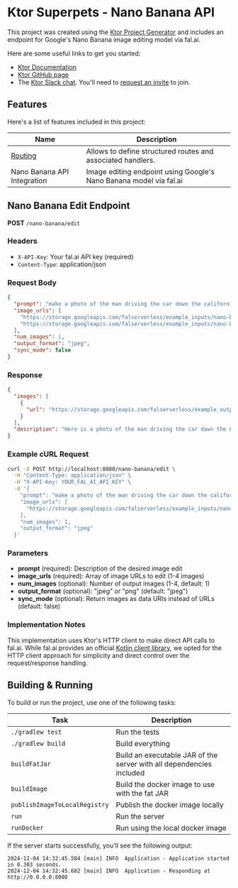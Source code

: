 # Ktor Superpets - Nano Banana API

This project was created using the [Ktor Project Generator](https://start.ktor.io) and includes an endpoint for Google's Nano Banana image editing model via fal.ai.

Here are some useful links to get you started:

- [Ktor Documentation](https://ktor.io/docs/home.html)
- [Ktor GitHub page](https://github.com/ktorio/ktor)
- The [Ktor Slack chat](https://app.slack.com/client/T09229ZC6/C0A974TJ9). You'll need to [request an invite](https://surveys.jetbrains.com/s3/kotlin-slack-sign-up) to join.

## Features

Here's a list of features included in this project:

| Name                                               | Description                                                 |
| ----------------------------------------------------|------------------------------------------------------------- |
| [Routing](https://start.ktor.io/p/routing-default) | Allows to define structured routes and associated handlers. |
| Nano Banana API Integration                        | Image editing endpoint using Google's Nano Banana model via fal.ai |

## Nano Banana Edit Endpoint

**POST** `/nano-banana/edit`

### Headers
- `X-API-Key`: Your fal.ai API key (required)
- `Content-Type`: application/json

### Request Body
```json
{
  "prompt": "make a photo of the man driving the car down the california coastline",
  "image_urls": [
    "https://storage.googleapis.com/falserverless/example_inputs/nano-banana-edit-input.png",
    "https://storage.googleapis.com/falserverless/example_inputs/nano-banana-edit-input-2.png"
  ],
  "num_images": 1,
  "output_format": "jpeg",
  "sync_mode": false
}
```

### Response
```json
{
  "images": [
    {
      "url": "https://storage.googleapis.com/falserverless/example_outputs/nano-banana-multi-edit-output.png"
    }
  ],
  "description": "Here is a photo of the man driving the car down the California coastline."
}
```

### Example cURL Request
```bash
curl -X POST http://localhost:8080/nano-banana/edit \
  -H "Content-Type: application/json" \
  -H "X-API-Key: YOUR_FAL_AI_API_KEY" \
  -d '{
    "prompt": "make a photo of the man driving the car down the california coastline",
    "image_urls": [
      "https://storage.googleapis.com/falserverless/example_inputs/nano-banana-edit-input.png"
    ],
    "num_images": 1,
    "output_format": "jpeg"
  }'
```

### Parameters

- **prompt** (required): Description of the desired image edit
- **image_urls** (required): Array of image URLs to edit (1-4 images)
- **num_images** (optional): Number of output images (1-4, default: 1)
- **output_format** (optional): "jpeg" or "png" (default: "jpeg")
- **sync_mode** (optional): Return images as data URIs instead of URLs (default: false)

### Implementation Notes

This implementation uses Ktor's HTTP client to make direct API calls to fal.ai. While fal.ai provides an official [Kotlin client library](https://docs.fal.ai/model-apis/clients/kotlin/), we opted for the HTTP client approach for simplicity and direct control over the request/response handling.

## Building & Running

To build or run the project, use one of the following tasks:

| Task                          | Description                                                          |
| -------------------------------|---------------------------------------------------------------------- |
| `./gradlew test`              | Run the tests                                                        |
| `./gradlew build`             | Build everything                                                     |
| `buildFatJar`                 | Build an executable JAR of the server with all dependencies included |
| `buildImage`                  | Build the docker image to use with the fat JAR                       |
| `publishImageToLocalRegistry` | Publish the docker image locally                                     |
| `run`                         | Run the server                                                       |
| `runDocker`                   | Run using the local docker image                                     |

If the server starts successfully, you'll see the following output:

```
2024-12-04 14:32:45.584 [main] INFO  Application - Application started in 0.303 seconds.
2024-12-04 14:32:45.682 [main] INFO  Application - Responding at http://0.0.0.0:8080
```

